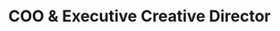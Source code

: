 ---
layout: default
image: dave.jpg
name: Dave Cox
title: COO & Executive Creative Director
order: 3

social:
  - account: instagram
    username: davecox
  - account: twitter
    username: davecox  
    
---